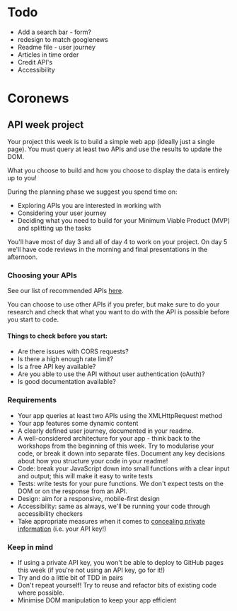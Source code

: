 # Todo

- Add a search bar - form?
- redesign to match googlenews
- Readme file - user journey
- Articles in time order
- Credit API's
- Accessibility

# Coronews

## API week project

Your project this week is to build a simple web app (ideally just a single page). You must query at least two APIs and use the results to update the DOM.

What you choose to build and how you choose to display the data is entirely up to you!

During the planning phase we suggest you spend time on:

- Exploring APIs you are interested in working with
- Considering your user journey
- Deciding what you need to build for your Minimum Viable Product (MVP) and splitting up the tasks

You'll have most of day 3 and all of day 4 to work on your project. On day 5 we'll have code reviews in the morning and final presentations in the afternoon.

### Choosing your APIs

See our list of recommended APIs [here](./recommended-apis.md).

You can choose to use other APIs if you prefer, but make sure to do your research and check that what you want to do with the API is possible before you start to code.

#### Things to check before you start:

- Are there issues with CORS requests?
- Is there a high enough rate limit?
- Is a free API key available?
- Are you able to use the API without user authentication (oAuth)?
- Is good documentation available?

### Requirements

- Your app queries at least two APIs using the XMLHttpRequest method
- Your app features some dynamic content
- A clearly defined user journey, documented in your readme.
- A well-considered architecture for your app - think back to the workshops from the beginning of this week. Try to modularise your code, or break it down into separate files. Document any key decisions about how you structure your code in your readme!
- Code: break your JavaScript down into small functions with a clear input and output; this will make it easy to write tests
- Tests: write tests for your pure functions. We don't expect tests on the DOM or on the response from an API.
- Design: aim for a responsive, mobile-first design
- Accessibility: same as always, we'll be running your code through accessibility checkers
- Take appropriate measures when it comes to [concealing private information](https://gist.githubXMLHttpRequest.com/derzorngottes/3b57edc1f996dddcab25) (i.e. your API key!)

### Keep in mind

- If using a private API key, you won't be able to deploy to GitHub pages this week (if you're not using an API key, go for it!)
- Try and do a little bit of TDD in pairs
- Don't repeat yourself! Try to reuse and refactor bits of existing code where possible.
- Minimise DOM manipulation to keep your app efficient
